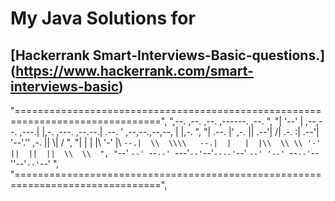 # My Java Solutions for 

## [Hackerrank Smart-Interviews-Basic-questions.] (https://www.hackerrank.com/smart-interviews-basic)




"===============================================================================",
                    ",--.  ,--.              ,--.                 ,------.                 ,--.     ",
                    "|  '--'  | ,--,--. ,---.|  |,-. ,---. ,--.--.|  .--. ' ,--,--.,--,--, |  |,-.  ",
                    "|  .--.  |' ,-.  || .--'|     /| .-. :|  .--'|  '--'.'' ,-.  ||      \\|     /  ",
                    "|  |  |  |\\ '-'  |\\ `--.|  \\  \\\\   --.|  |   |  |\\  \\ \\ '-'  ||  ||  ||  \\  \\  ",
                    "`--'  `--' `--`--' `---'`--'`--'`----'`--'   `--' '--' `--`--'`--''--'`--'`--' ",
                    "===============================================================================",
